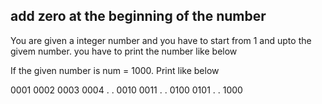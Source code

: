 ## add zero at the beginning of the number

You are given a integer number and you have to start from 1 and upto the givem number. you have to print the number like below

If the given number is num = 1000. Print like below

0001
0002
0003
0004
.
.
0010
0011
.
.
0100
0101
.
.
1000
